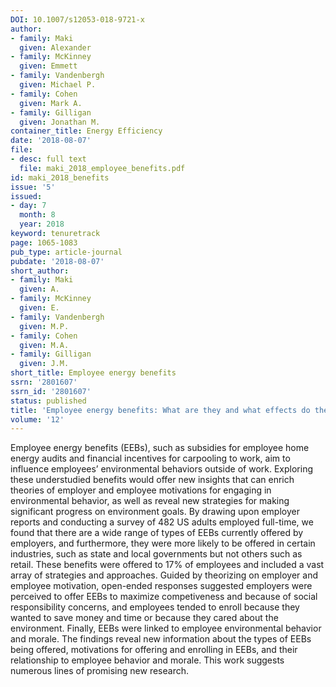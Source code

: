 ```yaml
---
DOI: 10.1007/s12053-018-9721-x
author:
- family: Maki
  given: Alexander
- family: McKinney
  given: Emmett
- family: Vandenbergh
  given: Michael P.
- family: Cohen
  given: Mark A.
- family: Gilligan
  given: Jonathan M.
container_title: Energy Efficiency
date: '2018-08-07'
file:
- desc: full text
  file: maki_2018_employee_benefits.pdf
id: maki_2018_benefits
issue: '5'
issued:
- day: 7
  month: 8
  year: 2018
keyword: tenuretrack
page: 1065-1083
pub_type: article-journal
pubdate: '2018-08-07'
short_author:
- family: Maki
  given: A.
- family: McKinney
  given: E.
- family: Vandenbergh
  given: M.P.
- family: Cohen
  given: M.A.
- family: Gilligan
  given: J.M.
short_title: Employee energy benefits
ssrn: '2801607'
ssrn_id: '2801607'
status: published
title: 'Employee energy benefits: What are they and what effects do they have on employees?'
volume: '12'
---
```

Employee energy benefits (EEBs), such as subsidies for employee home energy audits and financial incentives for carpooling to work, aim to influence employees&#8217; environmental behaviors outside of work. Exploring these understudied benefits would offer new insights that can enrich theories of employer and employee motivations for engaging in environmental behavior, as well as reveal new strategies for making significant progress on environment goals. By drawing upon employer reports and conducting a survey of 482 US adults employed full-time, we found that there are a wide range of types of EEBs currently offered by employers, and furthermore, they were more likely to be offered in certain industries, such as state and local governments but not others such as retail. These benefits were offered to 17% of employees and included a vast array of strategies and approaches. Guided by theorizing on employer and employee motivation, open-ended responses suggested employers were perceived to offer EEBs to maximize competiveness and because of social responsibility concerns, and employees tended to enroll because they wanted to save money and time or because they cared about the environment. Finally, EEBs were linked to employee environmental behavior and morale. The findings reveal new information about the types of EEBs being offered, motivations for offering and enrolling in EEBs, and their relationship to employee behavior and morale. This work suggests numerous lines of promising new research.
